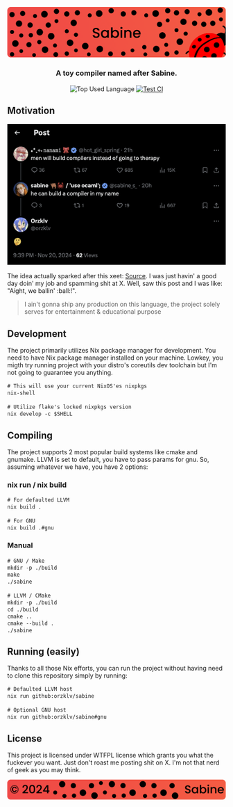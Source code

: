<p align="center">
    <img src=".github/assets/header.png" alt="Sabine's {Compiler}">
</p>

<p align="center">
    <h3 align="center">A toy compiler named after Sabine.</h3>
</p>

<p align="center">
    <img align="center" src="https://img.shields.io/github/languages/top/sabine-lang/sabine?style=flat&logo=nixos&logoColor=000000&labelColor=000000&labelColor=F05045&color=F05045" alt="Top Used Language">
    <a href="https://github.com/sabine-lang/sabine/actions/workflows/test.yml"><img align="center" src="https://img.shields.io/github/actions/workflow/status/sabine-lang/sabine/test.yml?style=flat&logo=github&logoColor=000000&labelColor=000000&labelColor=F05045&color=F05045" alt="Test CI"></a>
</p>

## Motivation

![The Xeet](./.github/assets/xeet.png)

The idea actually sparked after this xeet: [Source](https://x.com/sabine_s_/status/1859272820720537970?s=61).
I was just havin' a good day doin' my job and spamming shit at X. Well, saw this post and I was like: "Aight,
we ballin' :ball:!".

> I ain't gonna ship any production on this language, the project solely serves for entertainment &
educational purpose

## Development

The project primarily utilizes Nix package manager for development. You need to have Nix package manager
installed on your machine. Lowkey, you migth try running project with your distro's coreutils dev toolchain
but I'm not going to guarantee you anything.

```shell
# This will use your current NixOS'es nixpkgs
nix-shell

# Utilize flake's locked nixpkgs version
nix develop -c $SHELL
```

## Compiling

The project supports 2 most popular build systems like cmake and gnumake. LLVM is set to default, you have
to pass params for gnu. So, assuming whatever we have, you have 2 options:

### nix run / nix build

```shell
# For defaulted LLVM
nix build .

# For GNU
nix build .#gnu
```

### Manual

```shell
# GNU / Make
mkdir -p ./build
make
./sabine

# LLVM / CMake
mkdir -p ./build
cd ./build
cmake ..
cmake --build .
./sabine
```

## Running (easily)

Thanks to all those Nix efforts, you can run the project without having need to clone this repository
simply by running:

```shell
# Defaulted LLVM host
nix run github:orzklv/sabine

# Optional GNU host
nix run github:orzklv/sabine#gnu
```

## License

This project is licensed under WTFPL license which grants you what the fuckever you want. Just don't
roast me posting shit on X. I'm not that nerd of geek as you may think.

<p align="center">
    <img src=".github/assets/footer.png" alt="Sabine's {Compiler}">
</p>

